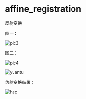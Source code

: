 # affine_registration

反射变换

图一：

![pic3](../Documents/MATLAB/affine_registration/pic3.png)

图二：

![pic4](../Documents/MATLAB/affine_registration/pic4.png)

![yuantu](../Documents/MATLAB/affine_registration/yuantu.png)

仿射变换结果：

![hec](../Documents/MATLAB/affine_registration/hec.png)


